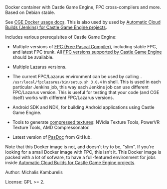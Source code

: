 Docker container with Castle Game Engine, FPC cross-compilers and more. Based on Debian stable.

See [CGE Docker usage docs](https://github.com/castle-engine/castle-engine/wiki/Docker). This is also used by used by [Automatic Cloud Builds (Jenkins) for Castle Game Engine projects](https://github.com/castle-engine/castle-engine/wiki/Cloud-Builds-(Jenkins)).

Includes various prerequisites of Castle Game Engine:

- Multiple versions of [FPC (Free Pascal Compiler)](http://freepascal.org/), including stable FPC, and latest FPC trunk. All [FPC versions supported by Castle Game Engine](https://castle-engine.io/supported_compilers.php) should be available.

- Multiple Lazarus versions.

- The current FPC/Lazarus environment can be used by calling `. /usr/local/fpclazarus/bin/setup.sh 3.0.4` in shell. This is used in each particular Jenkins job, this way each Jenkins job can use different FPC/Lazarus version. This is useful for testing that your code (and CGE itself) works with different FPC/Lazarus versions.

- Android SDK and NDK, for building Android applications using Castle Game Engine.

- Tools to generate [compressed textures](https://castle-engine.io/creating_data_auto_generated_textures.php): NVidia Texture Tools, PowerVR Texture Tools, AMD Compressonator.

- Latest version of [PasDoc](https://github.com/pasdoc/pasdoc/wiki) from GitHub.

Note that this Docker image is not, and doesn't try to be, "slim". If you're looking for a small Docker image with FPC, this isn't it. This Docker image is packed with a lot of sofware, to have a full-featured environment for jobs inside [Automatic Cloud Builds for Castle Game Engine projects](https://jenkins.castle-engine.io/).

Author: Michalis Kamburelis

License: GPL >= 2.
